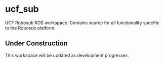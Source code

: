 # ucf_sub
UCF Robosub ROS workspace.  Contains source for all functionality specific to the Robosub platform.

## Under Construction
This workspace will be updated as development progresses.
